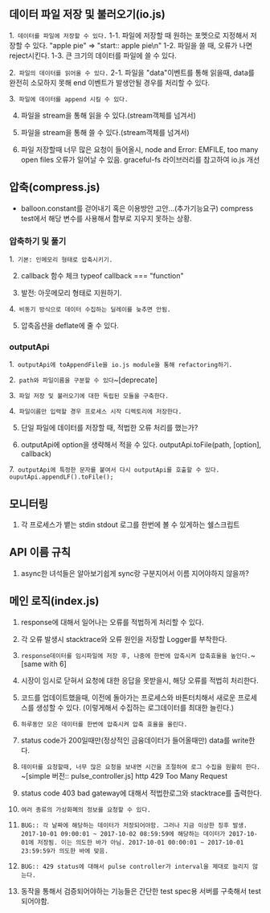 ## 데이터 파일 저장 및 불러오기(io.js)
1.` 데이터를 파일에 저장할 수 있다.`
1-1. 파일에 저장할 때 원하는 포멧으로 지정해서 저장할 수 있다.
"apple pie" => "start:: apple pie\n"
1-2. 파일을 쓸 때, 오류가 나면 reject시킨다.
1-3. 큰 크기의 데이터를 파일에 쓸 수 있다.

2.` 파일의 데이터를 읽어올 수 있다.`
2-1. 파일을 "data"이벤트를 통해 읽을때, data를 완전히 소모하지 못해 end 이벤트가 발생안될 경우를 처리할 수 있다.

3.` 파일에 데이터를 append 시킬 수 있다.`

4. 파일을 stream을 통해 읽을 수 있다.(stream객체를 넘겨서)

5. 파일을 stream을 통해 쓸 수 있다.(stream객체를 넘겨서)

6. 파일 저장할때 너무 많은 요청이 들어올시, node and Error: EMFILE, too many open files 오류가 일어날 수 있음.
graceful-fs 라이브러리를 참고하여 io.js 개선

## 압축(compress.js)

- balloon.constant를 걷어내기 혹은 이용방안 고안...(추가기능요구)
compress test에서 해당 변수를 사용해서 함부로 지우지 못하는 상황.

### 압축하기 및 풀기
1.` 기본: 인메모리 형태로 압축시키기.`

2. callback 함수 체크
typeof callback === "function"

3. 발전: 아웃메모리 형태로 지원하기.

4.` 비동기 방식으로 데이터 수집하는 딜레이를 늦추면 안됨.`

5. 압축옵션을 deflate에 줄 수 있다.

### outputApi
1.` outputApi에 toAppendFile을 io.js module을 통해 refactoring하기.`

2.` path와 파일이름을 구분할 수 있다`~[deprecate]

3.` 파일 저장 및 불러오기에 대한 독립된 모듈을 구축한다.`

4.` 파일이름만 입력할 경우 프로세스 시작 디렉토리에 저장한다.`

5. 단일 파일에 데이터를 저장할 때, 적법한 오류 처리를 했는가?

6. outputApi에 option을 생략해서 적을 수 있다.
outputApi.toFile(path, [option], callback)

7.` outputApi에 특정한 문자를 붙여서 다시 outputApi를 호출할 수 있다.
ouputApi.appendLF().toFile();`

## 모니터링
1. 각 프로세스가 뱉는 stdin stdout 로그를 한번에 볼 수 있게하는 쉘스크립트

## API 이름 규칙
1. async한 녀석들은 알아보기쉽게 sync랑 구분지어서 이름 지어야하지 않을까?

## 메인 로직(index.js)
1. response에 대해서 일어나는 오류를 적법하게 처리할 수 있다.

2. 각 오류 발생시 stacktrace와 오류 원인을 저장할 Logger를 부착한다.

3. `response데이터를 임시파일에 저장 후, 나중에 한번에 압축시켜 압축효율을 높인다.`~[same with 6]

4. 시장이 임시로 닫혀서 요청에 대한 응답을 못받을시, 해당 오류를 적법히 처리한다.

5. 코드를 업데이트했을때, 이전에 돌아가는 프로세스와 바톤터치해서 새로운 프로세스를 생성할 수 있다.
(이렇게해서 수집하는 로그데이터를 최대한 늘린다.)

6. `하루동안 모은 데이터를 한번에 압축시켜 압축 효율을 올린다.`

7. status code가 200일때만(정상적인 금융데이터가 들어올때만) data를 write한다.

8. `데이터를 요청할때, 너무 많은 요청을 보내면 시간을 조절하여 로그 수집을 원활히 한다.` ~[simple 버전:: pulse\_controller.js]
http 429 Too Many Request

9. status code 403 bad gateway에 대해서 적법한로그와 stacktrace를 출력한다.

10. `여러 종류의 가상화폐의 정보를 요청할 수 있다.`

11. `BUG:: 각 날짜에 해당하는 데이터가 저장되어야함. 그러나 지금 이상한 징후 발생.
2017-10-01 09:00:01 ~ 2017-10-02 08:59:59에 해당하는 데이터가 2017-10-01에 저장됨. 이는 의도한 바가 아님.
2017-10-01 00:00:01 ~ 2017-10-01 23:59:59가 의도한 바에 맞음.`

12. `BUG:: 429 status에 대해서 pulse controller가 interval을 제대로 늘리지 않는다.`

13. 동작을 통해서 검증되어야하는 기능들은 간단한 test spec용 서버를 구축해서 test되어야함.
